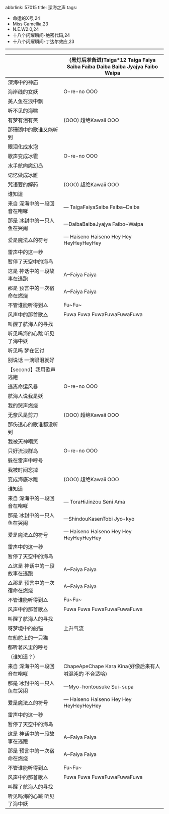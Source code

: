 abbrlink: 57015
title: 深海之声
tags:
  - 命运的X号,24
  - Miss Camellia,23
  - N.E.W2.0,24
  - 十八个闪耀瞬间-绝密代码,24
  - 十八个闪耀瞬间-丁达尔效应,23
---
|      |(黑灯后准备进)Taiga*12 Taiga Faiya <br>Saiba Faiba Daiba Baiba Jyajya Faibo Waipa|
|--|--|
|深海中的神庙|      |
|海岸线的女妖|O-re-no OOO|
|美人鱼在浪中飘|      |
|听不见的海啸|      |
|有梦有泪有笑|(OOO) 超绝Kawaii OOO|
|那珊瑚中的歌谁又能听到|      |
|眼泪化成水泡|      |
|歌声变成冰雹|O-re-no OOO|
|水手航向魔幻岛|      |
|记忆做成冰雕|      |
|咒语要的解药|(OOO) 超绝Kawaii OOO|
|谁知道|      |
|来自 深海中的一段回音在咆哮|— TaigaFaiyaSaiba Faiba~Daiba|
|那是 冰封中的一只人鱼在哭闹|—DaibaBaibaJyajya Faibo~Waipa|
|爱是魔法△的符号|— Haiseno Haiseno Hey Hey HeyHeyHeyHey|
|雷声中的这一秒|      |
|暂停了天空中的海鸟|      |
|这是 神话中的一段故事在逃跑|A~Faiya Faiya|
|那是 预言中的一次宿命在燃烧|A~Faiya Faiya|
|不管谁能听得到△|Fu~Fu~|
|风声中的那首歌△|Fuwa Fuwa FuwaFuwaFuwaFuwa|
|叫醒了航海人的寻找|      |
|听见吗海的心跳 听见了海中妖|      |
|听见吗 梦在乞讨|      |
|别说话 一滴眼泪就好|      |
|【second】我用歌声逃跑|      |
|逃离命运风暴|O-re-no OOO|
|航海人说我是妖|      |
|我的哭声燃烧|      |
|无奈风是剪刀|(OOO) 超绝Kawaii OOO|
|那伤透心的歌谁都没听到|      |
|我被天神嘲笑|      |
|只好流浪群岛|O-re-no OOO|
|躲在雷声中呼号|      |
|我被时间忘掉|      |
|变成海底冰雕|(OOO) 超绝Kawaii OOO|
|谁知道|      |
|来自 深海中的一段回音在咆哮|— ToraHiJinzou Seni Ama|
|那是 冰封中的一只人鱼在哭闹|—ShindouKasenTobi Jyo-kyo|
|爱是魔法△的符号|— Haiseno Haiseno Hey Hey HeyHeyHeyHey|
|雷声中的这一秒|      |
|暂停了天空中的海鸟|      |
|△这是 神话中的一段故事在逃跑|A~Faiya Faiya|
|△那是 预言中的一次宿命在燃烧|A~Faiya Faiya|
|不管谁能听得到△|Fu~Fu~|
|风声中的那首歌△|Fuwa Fuwa FuwaFuwaFuwaFuwa|
|叫醒了航海人的寻找|      |
|呀梦境中的船锚|上升气流|
|在船舵上的一只猫|      |
|都听著风里的呼号|      |
|（谁知道？）|      |
|来自 深海中的一段回音在咆哮| ChapeApeChape Kara Kina(好像后来有人喊混沌的 不合适哈)|
|那是 冰封中的一只人鱼在哭闹|—Myo-hontousuke Sui-supa|
|爱是魔法△的符号|— Haiseno Haiseno Hey Hey HeyHeyHeyHey|
|雷声中的这一秒|      |
|暂停了天空中的海鸟|      |
|这是 神话中的一段故事在逃跑|A~Faiya Faiya|
|那是 预言中的一次宿命在燃烧|A~Faiya Faiya|
|不管谁能听得到△|Fu~Fu~|
|风声中的那首歌△|Fuwa Fuwa FuwaFuwaFuwaFuwa|
|叫醒了航海人的寻找|      |
|听见吗海的心跳 听见了海中妖|      |